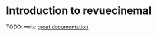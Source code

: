 # Introduction to revuecinemal

TODO: write [great documentation](http://jacobian.org/writing/what-to-write/)
